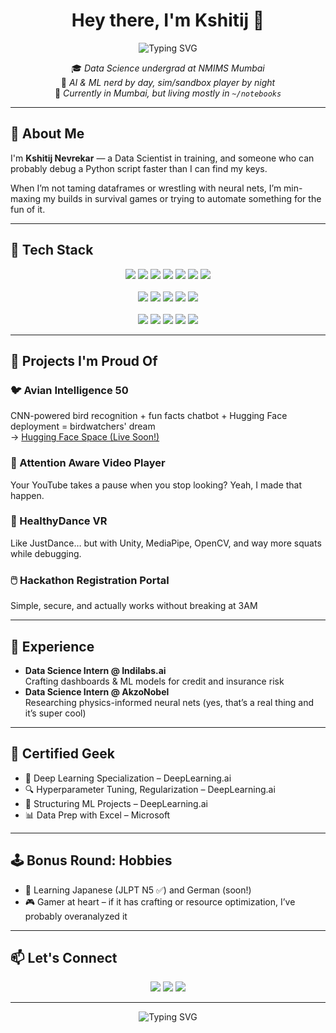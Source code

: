 <!-- README.md -->

<h1 align="center">Hey there, I'm Kshitij 👋</h1>

<p align="center">
  <img src="https://readme-typing-svg.demolab.com?font=Fira+Code&size=22&duration=2500&pause=1200&center=true&vCenter=true&width=700&height=45&lines=Building+neural+networks+and+debugging+life;Fuelled+by+curiosity+and+black+coffee;Lover+of+factory+sims+and+efficiency+loops;Always+asking+%22but+why+though%3F%22;Breaking+down+systems+—+in+code+or+games;Turning+data+into+decisions+one+model+at+a+time" alt="Typing SVG" />
</p>

<p align="center">
  🎓 <em>Data Science undergrad at NMIMS Mumbai</em><br>
  🧠 <em>AI & ML nerd by day, sim/sandbox player by night</em><br>
  📍 <em>Currently in Mumbai, but living mostly in <code>~/notebooks</code></em>
</p>

---

## 🚀 About Me

I'm **Kshitij Nevrekar** — a Data Scientist in training, and someone who can probably debug a Python script faster than I can find my keys.

When I’m not taming dataframes or wrestling with neural nets, I’m min-maxing my builds in survival games or trying to automate something for the fun of it.

---

## 🧰 Tech Stack

<p align="center">
  <img src="https://img.shields.io/badge/Python-3776AB?style=for-the-badge&logo=python&logoColor=white"/>
  <img src="https://img.shields.io/badge/R-276DC3?style=for-the-badge&logo=r&logoColor=white"/>
  <img src="https://img.shields.io/badge/SQL-4479A1?style=for-the-badge&logo=mysql&logoColor=white"/>
  <img src="https://img.shields.io/badge/Java-007396?style=for-the-badge&logo=java&logoColor=white"/>
  <img src="https://img.shields.io/badge/JavaScript-F7DF1E?style=for-the-badge&logo=javascript&logoColor=black"/>
  <img src="https://img.shields.io/badge/HTML-E34F26?style=for-the-badge&logo=html5&logoColor=white"/>
  <img src="https://img.shields.io/badge/CSS-1572B6?style=for-the-badge&logo=css3&logoColor=white"/>
  <br><br>
  <img src="https://img.shields.io/badge/TensorFlow-FF6F00?style=for-the-badge&logo=tensorflow&logoColor=white"/>
  <img src="https://img.shields.io/badge/PyTorch-EE4C2C?style=for-the-badge&logo=pytorch&logoColor=white"/>
  <img src="https://img.shields.io/badge/OpenCV-5C3EE8?style=for-the-badge&logo=opencv&logoColor=white"/>
  <img src="https://img.shields.io/badge/Pandas-150458?style=for-the-badge&logo=pandas&logoColor=white"/>
  <img src="https://img.shields.io/badge/Scikit--Learn-F7931E?style=for-the-badge&logo=scikit-learn&logoColor=white"/>
  <br><br>
  <img src="https://img.shields.io/badge/Docker-2496ED?style=for-the-badge&logo=docker&logoColor=white"/>
  <img src="https://img.shields.io/badge/GitHub-181717?style=for-the-badge&logo=github&logoColor=white"/>
  <img src="https://img.shields.io/badge/Streamlit-FF4B4B?style=for-the-badge&logo=streamlit&logoColor=white"/>
  <img src="https://img.shields.io/badge/Tableau-E97627?style=for-the-badge&logo=tableau&logoColor=white"/>
  <img src="https://img.shields.io/badge/Power%20BI-F2C811?style=for-the-badge&logo=powerbi&logoColor=black"/>
</p>

---

## 🧪 Projects I'm Proud Of

### 🐦 Avian Intelligence 50  
CNN-powered bird recognition + fun facts chatbot + Hugging Face deployment = birdwatchers' dream  
→ [Hugging Face Space (Live Soon!)](https://huggingface.co/aevnum)

### 👀 Attention Aware Video Player  
Your YouTube takes a pause when you stop looking? Yeah, I made that happen.

### 🕺 HealthyDance VR  
Like JustDance… but with Unity, MediaPipe, OpenCV, and way more squats while debugging.

### 🖱️ Hackathon Registration Portal  
Simple, secure, and actually works without breaking at 3AM

---

## 🧠 Experience

- **Data Science Intern @ Indilabs.ai**  
  Crafting dashboards & ML models for credit and insurance risk  
- **Data Science Intern @ AkzoNobel**  
  Researching physics-informed neural nets (yes, that’s a real thing and it’s super cool)

---

## 🧾 Certified Geek

- 🧠 Deep Learning Specialization – DeepLearning.ai  
- 🔍 Hyperparameter Tuning, Regularization – DeepLearning.ai  
- 🧱 Structuring ML Projects – DeepLearning.ai  
- 📊 Data Prep with Excel – Microsoft

---

## 🕹️ Bonus Round: Hobbies

- 🧩 Learning Japanese (JLPT N5 ✅) and German (soon!)
- 🎮 Gamer at heart – if it has crafting or resource optimization, I’ve probably overanalyzed it

---

## 📫 Let's Connect

<p align="center">
  <a href="mailto:kshitij.nevrekar@gmail.com"><img src="https://img.shields.io/badge/Email-D14836?style=for-the-badge&logo=gmail&logoColor=white"></a>
  <a href="https://www.linkedin.com/in/kshitij-nevrekar"><img src="https://img.shields.io/badge/LinkedIn-0077B5?style=for-the-badge&logo=linkedin&logoColor=white"></a>
  <a href="https://github.com/aevnum"><img src="https://img.shields.io/badge/GitHub-181717?style=for-the-badge&logo=github&logoColor=white"></a>
</p>

---

<div align="center">
  <img src="https://readme-typing-svg.herokuapp.com?font=Fira+Code&size=20&duration=3000&pause=1000&color=00F5FF&center=true&vCenter=true&width=435&lines=Thanks+for+scrolling!+;Don't+forget+to+git+commit+-m+%22✨+New+Connection%22" alt="Typing SVG" />
</div>
